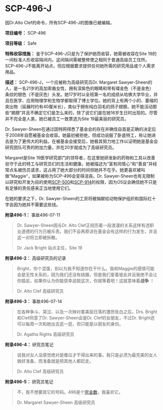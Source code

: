 # SCP-496-J
                        




因Dr.Alto Clef的命令，所有SCP-496-J的图像已被编辑。



**项目编号：** SCP-496

**项目等级：** Safe

**特殊收容措施：** 鉴于SCP-496-J只是为了保护她而收容，她需被收容在Site 19的一间标准人形收容隔间内，这间隔间需被整修使之相同于普通高级员工住所。SCP-496-J不能离开站点，但应根据要求提供任何她所需的研究用品或个人需求用品。

**描述：** SCP-496-J，一个应被称为高级研究员Dr. Margaret Sawyer-Sheen的人，是一名21岁的高加索裔女性，拥有深紫色的眼睛和带有璨金色（不是金色）条纹的银色（不是灰色）头发。她17岁时以全班第一名的成绩从哈佛大学毕业，并且在医学、应用物理学和生物学都取得了博士学位。她的背上有两个小的、萎缩的突出物（延展时约有40厘米长），类似于拥有纯白羽毛的鸽子翅膀。她不能活动那些“翅膀”并且不确定它们是怎么来的，除了说它们是在她16岁生日时出现的。尽管并不完全是人类，她已被员工一致票选为Site 19最美丽的研究员。

Dr. Sawyer-Sheen在通过因特网得悉了基金会的存在并确信自首是正确的决定后于2008年自愿被基金会收容。她最初被拒绝，但成功说服了卧底特工，称让她进去是为了更伟大的利益。在被基金会接受后，她极其努力地工作以证明她是基金会研究团队可贵的附加力量，并在20岁就成为了高级研究员。

Margaret是Site 19医学研究部门的领导者，在这里她研发新的药物和工具以改善驻守于此的特工与研究员们的生活和健康。她被描述为“富有同情心”和“善良”并经常点名被伤员请求，这占用了她大部分的时间但她并不在乎。她更喜欢被叫做“Maggie”，如果被称为SCP-496会变得沮丧。Dr. Sawyer-Sheen也有无限制以研究和开发为目的使用[SCP-500](//scp-wiki-cn.wikidot.com/scp-500)和[SCP-914](//scp-wiki-cn.wikidot.com/scp-914)的权限，因为O5议会确信她不只是有足够的责任感来正当地使用它们。

在她的要求之下，Dr. Sawyer-Sheen的工资将被捐献给动物保护组织和国际红十字会因为她并不需要这些钱。

**附录496-1：** 事故496-07-11


> Dr. Sawyer-Sheen因与Dr. Alto Clef正经历着一段浪漫的关系这样有违职业道德的行为已被斥责。我们不会再原谅在基金会有这样的行为发生，并且这一对将立即被拆散。
> 
> Dr. Jack Bright
站点主任，Site 19
> 

**附录496-2：**  高级研究员的记录


> Bright，你个混蛋，别以为我不知道你在干什么。我和Maggie的感情可能会是无性关系的，因为我们还没有结婚，但是我们爱着彼此并且我绝不会让你插足。如果你认为你能侥幸逃脱这次，你就等着吧！这就意味着**战争** ！
> 
> Dr. Alto Clef
高级研究员
> 

**附录496-3：** 事故496-07-14


> 在各种争斗、哭泣、以及一次映衬着美丽日落的激昂告白之后，Drs. Bright和Clef同意了Dr. Sawyer-Sheen会是Dr. Clef的女朋友，不过Dr. Bright还可以每周一次和她出去逛一逛，但只能是以朋友的身份。
> 
> Dr. Agatha Rights
高级研究员
> 

**附录496-4：** 研究员笔记


> 说我对女人没感觉绝对是傻瓜才干得出来的事。我只是必须为最完美的女人做好准备，而准备就是把其他人都赶走。
> 
> Dr. Alto Clef
高级研究员
> 

**附录496-5：** 研究员笔记


> 不，我不想要其它的号码。496是个[完全数](//scp-wiki-cn.wikidot.comhttp://en.wikipedia.org/wiki/Perfect_number)，我喜欢它。
> 
> Dr. Margaret Sawyer-Sheen
高级研究员
> 



                    
